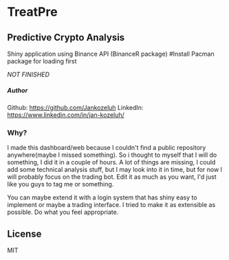 # TreatPre
## Predictive Crypto Analysis

Shiny application using Binance API (BinanceR package)
#Install Pacman package for loading first

_NOT FINISHED_

##### Author
Github: <https://github.com/Jankozeluh>
LinkedIn: <https://www.linkedin.com/in/jan-kozeluh/>

### Why?

I made this dashboard/web because I couldn\'t find a public repository anywhere(maybe I missed something).
So i thought to myself that I will do something, I did it in a couple of hours. A lot of things are missing, I could add some technical analysis stuff, but I may look into it in time, but for now I will probably focus on the trading bot. Edit it as much as you want, I\'d just like you guys to tag me or something.
         
You can maybe extend it with a login system that has shiny easy to implement or maybe a trading interface. I tried to make it as extensible as possible. Do what you feel appropriate.

## License
MIT
